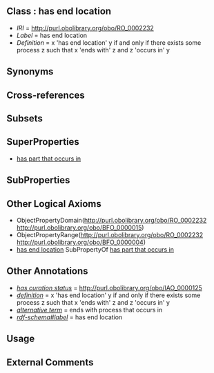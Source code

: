 
## Class : has end location

 * *IRI* = http://purl.obolibrary.org/obo/RO_0002232
 * *Label* = has end location
 * *Definition* = x 'has end location' y if and only if there exists some process z such that x 'ends with' z and z 'occurs in' y

## Synonyms


## Cross-references


## Subsets


## SuperProperties

 * [has part that occurs in](../../RO/79/RO_0002479.md)

## SubProperties


## Other Logical Axioms

 * ObjectPropertyDomain(<http://purl.obolibrary.org/obo/RO_0002232> <http://purl.obolibrary.org/obo/BFO_0000015>)
 * ObjectPropertyRange(<http://purl.obolibrary.org/obo/RO_0002232> <http://purl.obolibrary.org/obo/BFO_0000004>)
 * [has end location](../../RO/32/RO_0002232.md) SubPropertyOf [has part that occurs in](../../RO/79/RO_0002479.md)

## Other Annotations

 * *[has curation status](../../IAO/14/IAO_0000114.md)* = http://purl.obolibrary.org/obo/IAO_0000125
 * *[definition](../../IAO/15/IAO_0000115.md)* = x 'has end location' y if and only if there exists some process z such that x 'ends with' z and z 'occurs in' y
 * *[alternative term](../../IAO/18/IAO_0000118.md)* = ends with process that occurs in
 * *[rdf-schema#label](../../el/rdf-schema#label.md)* = has end location

## Usage


## External Comments

